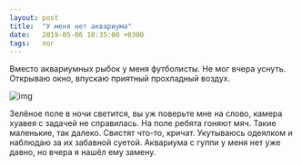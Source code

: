 ```yaml
---
layout: post
title:  "У меня нет аквариума"
date:   2019-05-06 10:35:00 +0300
tags:   лог
---
```


Вместо аквариумных рыбок у меня футболисты. Не мог вчера уснуть. Открываю окно, впускаю приятный прохладный воздух. 

![img](https://pp.userapi.com/c851020/v851020652/117916/iGvOILzXOk8.jpg)

Зелёное поле в ночи светится, вы уж поверьте мне на слово, камера хуавея с задачей не справилась. На поле ребята гоняют мяч. Такие маленькие, так далеко. Свистят что-то, кричат. Укутываюсь одеялком и наблюдаю за их забавной суетой. Аквариума с гуппи у меня нет уже давно, но вчера я нашёл ему замену.
